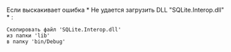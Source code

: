Если выскакивает ошибка * Не удается загрузить DLL "SQLite.Interop.dll" * :

	Скопировать файл 'SQLite.Interop.dll'
	из папки 'lib'
	в папку 'bin/Debug'